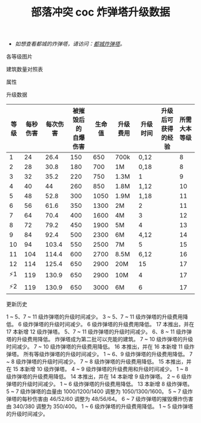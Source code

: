 ﻿---
title: "部落冲突 coc 炸弹塔升级数据"
navTitle: "炸弹塔"
shownTitle: "炸弹塔"
description: "炸弹塔可以投掷炸弹轰炸附近的地面部队，被摧毁后会产生一个大爆炸！近战部队最好离它远点吧！"
module: upgrade-home
imgFolder: home_buildings/0308
wiki: https://clashofclans.fandom.com/wiki/Bomb_Tower
canonical: /upgrade/0308-Bomb-Tower
---

- *如想查看都城的炸弹塔，请访问：[都城炸弹塔](/upgrade/2205-Bomb-Tower)。*

<UnitInfo :folder="$frontmatter.imgFolder" imgSrc="Bomb_Tower12.png" :imgAlt="$frontmatter.navTitle" :description="$frontmatter.description" :isSmallImg="true" />

<SmallTitle>各等级图片</SmallTitle>

<Panel>
    <UnitImgGroup title="炸弹塔" :folder="$frontmatter.imgFolder">
        <UnitImg imgTitle="1 级" imgSrc="Bomb_Tower1.png" />
        <UnitImg imgTitle="2 级" imgSrc="Bomb_Tower2.png" />
        <UnitImg imgTitle="3 级" imgSrc="Bomb_Tower3.png" />
        <UnitImg imgTitle="4 级" imgSrc="Bomb_Tower4.png" />
        <UnitImg imgTitle="5 级" imgSrc="Bomb_Tower5.png" />
        <UnitImg imgTitle="6 级" imgSrc="Bomb_Tower6.png" />
        <UnitImg imgTitle="7 级" imgSrc="Bomb_Tower7.png" />
        <UnitImg imgTitle="8 级" imgSrc="Bomb_Tower8.png" />
        <UnitImg imgTitle="9 级" imgSrc="Bomb_Tower9.png" />
        <UnitImg imgTitle="10 级" imgSrc="Bomb_Tower10.png" />
        <UnitImg imgTitle="11 级" imgSrc="Bomb_Tower11.png" />
        <UnitImg imgTitle="12 级" imgSrc="Bomb_Tower12.png" />
    </UnitImgGroup>
</Panel>

<SmallTitle>建筑数量对照表</SmallTitle>

<BuildingNum>
    <BuildingNumRow title="大本等级" num="1-7, 8-9, 11-17" />
    <BuildingNumRow title="建筑数量" num="  0,   1,     2" />
</BuildingNum>

<SmallTitle>属性</SmallTitle>

<UnitProperties>
    <UnitProperty pKey="占地面积" pValue="3×3" />
    <UnitProperty pKey="判定面积" pValue="2×2" :isJudgeSquare="true" />
    <UnitProperty pKey="伤害类型" pValue="范围伤害" />
    <UnitProperty pKey="伤害半径" pValue="1.5 格" />
    <UnitProperty pKey="攻击的目标" pValue="仅地面目标" />
    <UnitProperty pKey="射程" pValue="6 格" />
    <UnitProperty pKey="攻速" pValue="1.1 秒/次" />
    <UnitProperty pKey="被摧毁时的自爆半径" pValue="2.75 格" />
    <UnitProperty pKey="自爆延时" pValue="1 秒" />
</UnitProperties>

<SmallTitle>升级数据</SmallTitle>

<script setup>
const tableExtraInfo = [
    {
        "column": 5,
        "type": "cost",
        "gpClass": "building",
        "icon": "Gold"
    },
    {
        "column": 6,
        "type": "time",
        "gpClass": "building"
    },
    {
        "column": 7,
        "type": "exp",
        "icon": "Exp"
    }
];
</script>

<UnitTable :tableExtraInfo="tableExtraInfo">

| 等级 | 每秒伤害 | 每次伤害 |被摧毁后的<br>自爆伤害| 生命值 | 升级费用 |  升级时间  |升级后可<br>获得的经验| 所需<br>大本等级 |
| ---- |   ---   |   ---   |         ---        |   ---  |   ---   |    ---    |         ---         |       ---      |
|   1  |    24   |   26.4  |         150        |   650  |   700k  |    0,12   |                     |        8       |
|   2  |    28   |   30.8  |         180        |   700  |     1M  |    0,18   |                     |        8       |
|   3  |    32   |   35.2  |         220        |   750  |   1.3M  |    1      |                     |        9       |
|   4  |    40   |   44    |         260        |   850  |   1.8M  |    1,12   |                     |       10       |
|   5  |    48   |   52.8  |         300        |  1050  |   1.9M  |    1,18   |                     |       11       |
|   6  |    56   |   61.6  |         350        |  1300  |     2M  |    2      |                     |       11       |
|   7  |    64   |   70.4  |         400        |  1600  |     4M  |    3      |                     |       12       |
|   8  |    72   |   79.2  |         450        |  1900  |     5M  |    4      |                     |       13       |
|   9  |    84   |   92.4  |         500        |  2300  |     6M  |    4,12   |                     |       14       |
|  10  |    94   |  103.4  |         550        |  2500  |     7M  |    5      |                     |       15       |
|  11  |   104   |  114.4  |         600        |  2700  |   8.5M  |    6,12   |                     |       16       |
|  12  |   114   |  125.4  |         650        |  2900  |    20M  |   15      |                     |       17       |
| ⚡1  |   119   |  130.9  |         650        |  2900  |    10M  |    4      |                     |       17       |
| ⚡2  |   119   |  130.9  |         650        |  3000  |     6M  |    6      |                     |       17       |
</UnitTable>

<SmallTitle>更新历史</SmallTitle>

<Timeline>
    <TimelineItem date="2025/03/24">
        <TimelineRow>1 ~ 5、7 ~ 11 级炸弹塔的升级时间减少。</TimelineRow>
        <TimelineRow>3 ~ 5、7 ~ 11 级炸弹塔的升级费用降低。</TimelineRow>
    </TimelineItem>
    <TimelineItem date="2025/02/10">
        <TimelineRow>6 级炸弹塔的升级时间减少。</TimelineRow>
        <TimelineRow>6 级炸弹塔的升级费用降低。</TimelineRow>
    </TimelineItem>
    <TimelineItem date="2024/11/25">
        <TimelineRow>17 本推出，并在 17 本新增 12 级炸弹塔。</TimelineRow>
        <TimelineRow>5、7 ~ 11 级炸弹塔的升级时间减少。</TimelineRow>
        <TimelineRow>6、8 ~ 11 级炸弹塔的升级费用降低。</TimelineRow>
        <TimelineRow>炸弹塔成为第二批可以充能的建筑。</TimelineRow>
    </TimelineItem>
    <TimelineItem date="2024/06/18">
        <TimelineRow>7 ~ 10 级炸弹塔的升级时间减少。</TimelineRow>
        <TimelineRow>7 ~ 10 级炸弹塔的升级费用降低。</TimelineRow>
    </TimelineItem>
    <TimelineItem date="2023/12/12">
        <TimelineRow>16 本推出，并在 16 本新增 11 级炸弹塔。</TimelineRow>
        <TimelineRow>所有等级炸弹塔的升级时间减少。</TimelineRow>
        <TimelineRow>1 ~ 6、9 级炸弹塔的升级费用降低。</TimelineRow>
    </TimelineItem>
    <TimelineItem date="2023/06/12">
        <TimelineRow>7 ~ 8 级炸弹塔的升级时间减少。</TimelineRow>
        <TimelineRow>7 ~ 8 级炸弹塔的升级费用降低。</TimelineRow>
    </TimelineItem>
    <TimelineItem date="2022/10/10">
        <TimelineRow>15 本推出，并在 15 本新增 10 级炸弹塔。</TimelineRow>
        <TimelineRow>4 ~ 9 级炸弹塔的升级费用和升级时间减少。</TimelineRow>
    </TimelineItem>
    <TimelineItem date="2021/12/09">
        <TimelineRow>1 ~ 8 级炸弹塔的升级费用降低。</TimelineRow>
    </TimelineItem>
    <TimelineItem date="2021/04/12">
        <TimelineRow>14 本推出，并在 14 本新增 9 级炸弹塔。</TimelineRow>
        <TimelineRow>2 ~ 6 级炸弹塔的升级时间减少。</TimelineRow>
        <TimelineRow>1 ~ 6 级炸弹塔的升级费用降低。</TimelineRow>
    </TimelineItem>
    <TimelineItem date="2020/03/30">
        <TimelineRow>13 本新增 8 级炸弹塔。</TimelineRow>
    </TimelineItem>
    <TimelineItem date="2020/02/28">
        <TimelineRow>5 ~ 7 级炸弹塔的血量由 1000/1200/1400 调整为 1050/1300/1600。</TimelineRow>
        <TimelineRow>5 ~ 7 级炸弹塔的每秒伤害由 46/52/60 调整为 48/56/64。</TimelineRow>
        <TimelineRow>6 ~ 7 级炸弹塔的摧毁爆炸伤害由 340/380 调整为 350/400。</TimelineRow>
    </TimelineItem> 
        <TimelineItem date="2019/04/02">
        <TimelineRow>1 ~ 6 级炸弹塔的升级费用降低。</TimelineRow>
        <TimelineRow>1 ~ 5 级炸弹塔的升级时间减少。</TimelineRow>
    </TimelineItem>
    <TimelineItem :historyBottom="true" />
</Timeline>